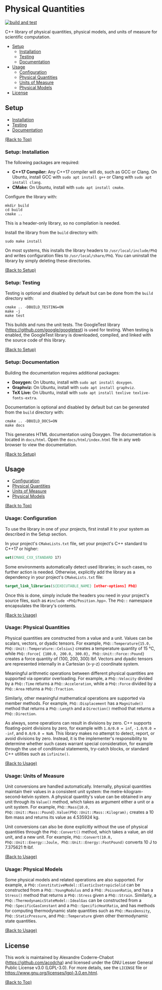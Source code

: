 # Physical Quantities

[![build and test](https://github.com/acodcha/physical-quantities/actions/workflows/build_and_test.yml/badge.svg?branch=main)](https://github.com/acodcha/physical-quantities/actions/workflows/build_and_test.yml)

C++ library of physical quantities, physical models, and units of measure for scientific computation.

- [Setup](#setup)
  - [Installation](#setup-installation)
  - [Testing](#setup-testing)
  - [Documentation](#setup-documentation)
- [Usage](#usage)
  - [Configuration](#usage-configuration)
  - [Physical Quantities](#usage-physical-quantities)
  - [Units of Measure](#usage-units-of-measure)
  - [Physical Models](#usage-physical-models)
- [License](#license)

## Setup

- [Installation](#setup-installation)
- [Testing](#setup-testing)
- [Documentation](#setup-documentation)

[(Back to Top)](#physical-quantities)

### Setup: Installation

The following packages are required:

- **C++17 Compiler:** Any C++17 compiler will do, such as GCC or Clang. On Ubuntu, install GCC with `sudo apt install g++` or Clang with `sudo apt install clang`.
- **CMake:** On Ubuntu, install with `sudo apt install cmake`.

Configure the library with:

```lang-bash
mkdir build
cd build
cmake ..
```

This is a header-only library, so no compilation is needed.

Install the library from the `build` directory with:

```lang-bash
sudo make install
```

On most systems, this installs the library headers to `/usr/local/include/PhQ` and writes configuration files to `/usr/local/share/PhQ`. You can uninstall the library by simply deleting these directories.

[(Back to Setup)](#setup)

### Setup: Testing

Testing is optional and disabled by default but can be done from the `build` directory with:

```lang-bash
cmake .. -DBUILD_TESTING=ON
make -j
make test
```

This builds and runs the unit tests. The GoogleTest library (<https://github.com/google/googletest>) is used for testing. When testing is enabled, the GoogleTest library is downloaded, compiled, and linked with the source code of this library.

[(Back to Setup)](#setup)

### Setup: Documentation

Building the documentation requires additional packages:

- **Doxygen:** On Ubuntu, install with `sudo apt install doxygen`.
- **Graphviz:** On Ubuntu, install with `sudo apt install graphviz`.
- **TeX Live:** On Ubuntu, install with `sudo apt install texlive texlive-fonts-extra`.

Documentation is optional and disabled by default but can be generated from the `build` directory with:

```lang-bash
cmake .. -DBUILD_DOCS=ON
make docs
```

This generates HTML documentation using Doxygen. The documentation is located in `docs/html`. Open the `docs/html/index.html` file in any web browser to view the documentation.

[(Back to Setup)](#setup)

## Usage

- [Configuration](#usage-configuration)
- [Physical Quantities](#usage-physical-quantities)
- [Units of Measure](#usage-units-of-measure)
- [Physical Models](#usage-physical-models)

[(Back to Top)](#physical-quantities)

### Usage: Configuration

To use the library in one of your projects, first install it to your system as described in the Setup section.

In your project's `CMakeLists.txt` file, set your project's C++ standard to C++17 or higher:

```cmake
set(CMAKE_CXX_STANDARD 17)
```

Some environments automatically detect used libraries; in such cases, no further action is needed. Otherwise, explicitly add the library as a dependency in your project's `CMakeLists.txt` file:

```cmake
target_link_libraries(${EXECUTABLE_NAME} [other-options] PhQ)
```

Once this is done, simply include the headers you need in your project's source files, such as `#include <PhQ/Position.hpp>`. The `PhQ::` namespace encapsulates the library's contents.

[(Back to Usage)](#usage)

### Usage: Physical Quantities

Physical quantities are constructed from a value and a unit. Values can be scalars, vectors, or dyadic tensors. For example, `PhQ::Temperature{15.0, PhQ::Unit::Temperature::Celsius}` creates a temperature quantity of 15 °C, while `PhQ::Force{ {100.0, 200.0, 300.0}, PhQ::Unit::Force::Pound}` creates a force quantity of (100, 200, 300) lbf. Vectors and dyadic tensors are represented internally in a Cartesian (x-y-z) coordinate system.

Meaningful arithmetic operations between different physical quantities are supported via operator overloading. For example, a `PhQ::Velocity` divided by a `PhQ::Time` returns a `PhQ::Acceleration`, while a `PhQ::Force` divided by a `PhQ::Area` returns a `PhQ::Traction`.

Similarly, other meaningful mathematical operations are supported via member methods. For example, `PhQ::Displacement` has a `Magnitude()` method that returns a `PhQ::Length` and a `Direction()` method that returns a `PhQ::Direction`.

As always, some operations can result in divisions by zero. C++ supports floating-point divisions by zero, for example with `1.0/0.0 = inf`, `-1.0/0.0 = -inf`, and `0.0/0.0 = NaN`. This library makes no attempt to detect, report, or avoid divisions by zero. Instead, it is the implementer's responsibility to determine whether such cases warrant special consideration, for example through the use of conditional statements, try-catch blocks, or standard C++ utilities such as `isfinite()`.

[(Back to Usage)](#usage)

### Usage: Units of Measure

Unit conversions are handled automatically. Internally, physical quantities maintain their values in a consistent unit system: the metre-kilogram-second-kelvin system. A physical quantity's value can be obtained in any unit through its `Value()` method, which takes as argument either a unit or a unit system. For example, `PhQ::Mass{10.0, PhQ::Unit::Mass::Pound}.Value(PhQ::Unit::Mass::Kilogram);` creates a 10 lbm mass and returns its value as 4.535924 kg.

Unit conversions can also be done explicitly without the use of physical quantities through the `PhQ::Convert()` method, which takes a value, an old unit, and a new unit. For example, `PhQ::Convert(10.0, PhQ::Unit::Energy::Joule, PhQ::Unit::Energy::FootPound)` converts 10 J to 7.375621 ft·lbf.

[(Back to Usage)](#usage)

### Usage: Physical Models

Some physical models and related operations are also supported. For example, a `PhQ::ConstitutiveModel::ElasticIsotropicSolid` can be constructed from a `PhQ::YoungModulus` and a `PhQ::PoissonRatio`, and has a `Stress()` method that returns a `PhQ::Stress` given a `PhQ::Strain`. Similarly, a `PhQ::ThermodynamicStateModel::IdealGas` can be constructed from a `PhQ::SpecificGasConstant` and a `PhQ::SpecificHeatRatio`, and has methods for computing thermodynamic state quantities such as `PhQ::MassDensity`, `PhQ::StaticPressure`, and `PhQ::Temperature` given other thermodynamic state quantities.

[(Back to Usage)](#usage)

## License

This work is maintained by Alexandre Coderre-Chabot (<https://github.com/acodcha>) and licensed under the GNU Lesser General Public License v3.0 (LGPL-3.0). For more details, see the `LICENSE` file or <https://www.gnu.org/licenses/lgpl-3.0.en.html>.

[(Back to Top)](#physical-quantities)
